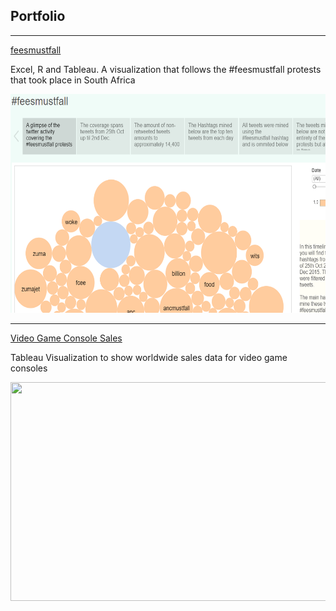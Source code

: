 ## Portfolio

---
[feesmustfall](/feesmustfall)

Excel, R and Tableau. A visualization that follows the #feesmustfall protests that took place in South Africa

<img src="images/feesmust.png?raw=true" width="600" height="350"/>

---

[Video Game Console Sales](/consolestats.md)

Tableau Visualization to show worldwide sales data for video game consoles 

<img src="images/conoslesales.png?raw=true" width="600" height="350"/>



